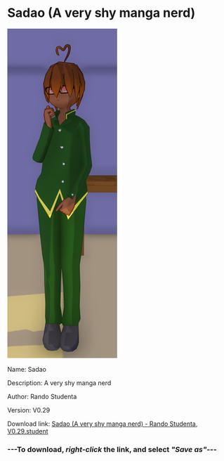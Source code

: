 # Sadao (A very shy manga nerd)

<img src = "https://raw.githubusercontent.com/Arbiter1223/Daigaku-Gurashi-Custom-Students/master/Students/Files/Sadao%20(A%20very%20shy%20manga%20nerd).png">

Name: Sadao

Description: A very shy manga nerd

Author: Rando Studenta

Version: V0.29

Download link: <a href="https://raw.githubusercontent.com/Arbiter1223/Daigaku-Gurashi-Custom-Students/master/Students/Files/Sadao%20(A%20very%20shy%20manga%20nerd)%20-%20Rando%20Studenta%2C%20V0.29.student">Sadao (A very shy manga nerd) - Rando Studenta, V0.29.student</a>

### ---**To download, _right-click_ the link, and select _"Save as"_**---
